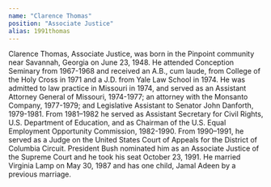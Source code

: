 ```yaml
---
name: "Clarence Thomas"
position: "Associate Justice"
alias: 1991thomas
---
```

Clarence Thomas, Associate Justice, was born in the Pinpoint community near Savannah, Georgia on June 23, 1948. He attended Conception Seminary from 1967-1968 and received an A.B., cum laude, from College of the Holy Cross in 1971 and a J.D. from Yale Law School in 1974. He was admitted to law practice in Missouri in 1974, and served as an Assistant Attorney General of Missouri, 1974-1977; an attorney with the Monsanto Company, 1977-1979; and Legislative Assistant to Senator John Danforth, 1979-1981. From 1981–1982 he served as Assistant Secretary for Civil Rights, U.S. Department of Education, and as Chairman of the U.S. Equal Employment Opportunity Commission, 1982-1990. From 1990–1991, he served as a Judge on the United States Court of Appeals for the District of Columbia Circuit. President Bush nominated him as an Associate Justice of the Supreme Court and he took his seat October 23, 1991. He married Virginia Lamp on May 30, 1987 and has one child, Jamal Adeen by a previous marriage.